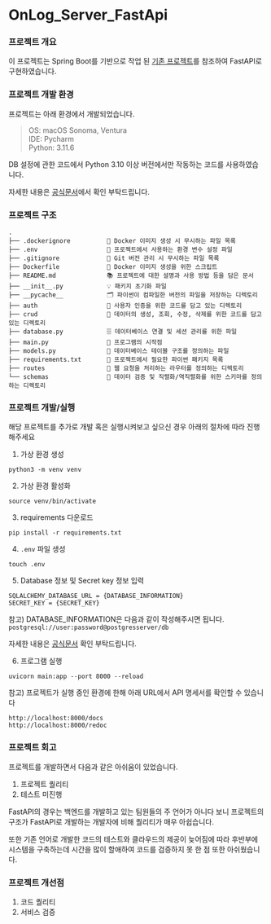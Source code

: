 # OnLog_Server_FastApi

### 프로젝트 개요
이 프로젝트는 Spring Boot를 기반으로 작업 된 [기존 프로젝트](https://github.com/KEAPoint/OnLog_Post_Server)를 참조하여 FastAPI로 구현하였습니다.

### 프로젝트 개발 환경
프로젝트는 아래 환경에서 개발되었습니다.

> OS: macOS Sonoma, Ventura   
IDE: Pycharm  
Python: 3.11.6

DB 설정에 관한 코드에서 Python 3.10 이상 버전에서만 작동하는 코드를 사용하였습니다.

자세한 내용은 [공식문서](https://fastapi.tiangolo.com/ko/tutorial/sql-databases/?h=sq)에서 확인 부탁드립니다.

### 프로젝트 구조
```text
.
├── .dockerignore          🚫 Docker 이미지 생성 시 무시하는 파일 목록
├── .env                   🔐 프로젝트에서 사용하는 환경 변수 설정 파일
├── .gitignore             🙈 Git 버전 관리 시 무시하는 파일 목록
├── Dockerfile             🐳 Docker 이미지 생성을 위한 스크립트
├── README.md              📚 프로젝트에 대한 설명과 사용 방법 등을 담은 문서
├── __init__.py            💡 패키지 초기화 파일
├── __pycache__            🗂️ 파이썬이 컴파일한 버전의 파일을 저장하는 디렉토리
├── auth                   🔑 사용자 인증을 위한 코드를 담고 있는 디렉토리
├── crud                   💾 데이터의 생성, 조회, 수정, 삭제를 위한 코드를 담고 있는 디렉토리
├── database.py            🗄️ 데이터베이스 연결 및 세션 관리를 위한 파일
├── main.py                🚀 프로그램의 시작점
├── models.py              📃 데이터베이스 테이블 구조를 정의하는 파일
├── requirements.txt       📌 프로젝트에서 필요한 파이썬 패키지 목록
├── routes                 🚦 웹 요청을 처리하는 라우터를 정의하는 디렉토리
└── schemas                📝 데이터 검증 및 직렬화/역직렬화를 위한 스키마를 정의하는 디렉토리

```

### 프로젝트 개발/실행
해당 프로젝트를 추가로 개발 혹은 실행시켜보고 싶으신 경우 아래의 절차에 따라 진행해주세요

1. 가상 환경 생성
```commandline
python3 -m venv venv
```

2. 가상 환경 활성화
```commandline
source venv/bin/activate
```

3. requirements 다운로드
```commandline
pip install -r requirements.txt
```

4. `.env` 파일 생성
```commandline
touch .env
```

5. Database 정보 및 Secret key 정보 입력
```text
SQLALCHEMY_DATABASE_URL = {DATABASE_INFORMATION}
SECRET_KEY = {SECRET_KEY}
```
참고) DATABASE_INFORMATION은 다음과 같이 작성해주시면 됩니다. `postgresql://user:password@postgresserver/db`

자세한 내용은 [공식문서](https://fastapi.tiangolo.com/ko/tutorial/sql-databases/?h=sql) 확인 부탁드립니다.

6. 프로그램 실행
```commandline
uvicorn main:app --port 8000 --reload
```

참고) 프로젝트가 실행 중인 환경에 한해 아래 URL에서 API 명세서를 확인할 수 있습니다
```commandline
http://localhost:8000/docs
http://localhost:8000/redoc
```

### 프로젝트 회고
프로젝트를 개발하면서 다음과 같은 아쉬움이 있었습니다.

1. 프로젝트 퀄리티
2. 테스트 미진행

FastAPI의 경우는 백엔드를 개발하고 있는 팀원들의 주 언어가 아니다 보니 프로젝트의 구조가 FastAPI로 개발하는 개발자에 비해 퀄리티가 매우 아쉽습니다.

또한 기존 언어로 개발한 코드의 테스트와 클라우드의 제공이 늦어짐에 따라 후반부에 시스템을 구축하는데 시간을 많이 할애하여 코드를 검증하지 못 한 점 또한 아쉬웠습니다.

### 프로젝트 개선점
1. 코드 퀄리티
2. 서비스 검증


